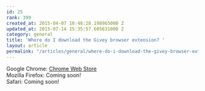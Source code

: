 ```yaml
---
id: 25
rank: 399
created_at: 2015-04-07 10:48:28.198965000 Z
updated_at: 2015-07-14 15:35:57.605631000 Z
category: general
title: 'Where do I download the Givey browser extension? '
layout: article
permalink: "/articles/general/where-do-i-download-the-givey-browser-extension/"
---
```

Google Chrome: <a href = "https://chrome.google.com/webstore/detail/givey/kjmgkaghkbajokapeieoeoiebgdohdag">Chrome Web Store</a>
<br>
Mozilla Firefox: Coming soon!
<br>
Safari: Coming soon!
